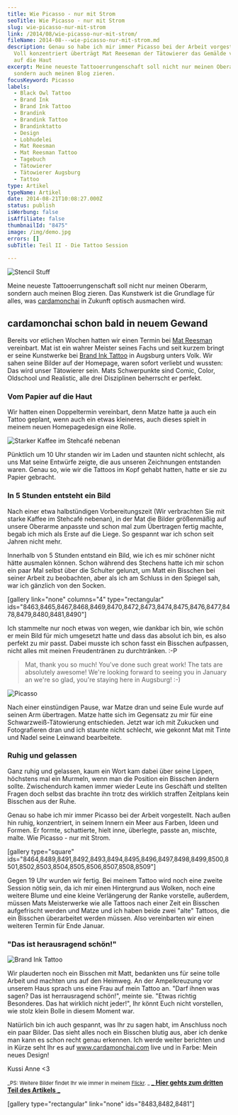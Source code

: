 ```yaml
---
title: Wie Picasso - nur mit Strom
seoTitle: Wie Picasso - nur mit Strom
slug: wie-picasso-nur-mit-strom
link: /2014/08/wie-picasso-nur-mit-strom/
fileName: 2014-08---wie-picasso-nur-mit-strom.md
description: Genau so habe ich mir immer Picasso bei der Arbeit vorgestellt -
  Voll konzentriert überträgt Mat Reeseman der Tätowierer das Gemälde vom Papier
  auf die Haut
excerpt: Meine neueste Tattooerrungenschaft soll nicht nur meinen Oberarm,
  sondern auch meinen Blog zieren.
focusKeyword: Picasso
labels:
  - Black Owl Tattoo
  - Brand Ink
  - Brand Ink Tattoo
  - Brandink
  - Brandink Tattoo
  - Brandinktatto
  - Design
  - Lobhudelei
  - Mat Reesman
  - Mat Reesman Tattoo
  - Tagebuch
  - Tätowierer
  - Tätowierer Augsburg
  - Tattoo
type: Artikel
typeName: Artikel
date: 2014-08-21T10:08:27.000Z
status: publish
isWerbung: false
isAffiliate: false
thumbnailId: "8475"
image: /img/demo.jpg
errors: []
subTitle: Teil II - Die Tattoo Session
  
---
```


![Stencil Stuff](http://cardamonchai.com/wp-content/uploads/2014/08/14793812307_71c9482f9b_o-640x640.jpg "[ ](https://www.flickr.com/photos/99929697@N07/)  Stencil Stuff")

Meine neueste Tattooerrungenschaft soll nicht nur meinen Oberarm, sondern auch
meinen Blog zieren. Das Kunstwerk ist die Grundlage für alles, was
[cardamonchai](www.cardamonchai.com) in Zukunft optisch ausmachen wird.

## cardamonchai schon bald in neuem Gewand

Bereits vor etlichen Wochen hatten wir einen Termin bei
[Mat Reesman](https://www.facebook.com/media/set/?set=a.608510459231621.1073741826.293235204092483&type=3)
vereinbart. Mat ist ein wahrer Meister seines Fachs und seit kurzem bringt er
seine Kunstwerke bei [Brand Ink Tattoo](http://www.brandink-tattoo.com) in
Augsburg unters Volk. Wir sahen seine Bilder auf der Homepage, waren sofort
verliebt und wussten: Das wird unser Tätowierer sein. Mats Schwerpunkte sind
Comic, Color, Oldschool und Realistic, alle drei Disziplinen beherrscht er
perfekt.

### Vom Papier auf die Haut

Wir hatten einen Doppeltermin vereinbart, denn Matze hatte ja auch ein Tattoo
geplant, wenn auch ein etwas kleineres, auch dieses spielt in meinem neuen
Homepagedesign eine Rolle.

![Starker Kaffee im Stehcafé nebenan](http://cardamonchai.files.wordpress.com/2014/08/14791294977_c2fb5027e9_o.jpg?w=300 "[ ](https://www.flickr.com/photos/99929697@N07/)  Starker Kaffee im Stehcafé nebenan")

Pünktlich um 10 Uhr standen wir im Laden und staunten nicht schlecht, als uns
Mat seine Entwürfe zeigte, die aus unseren Zeichnungen entstanden waren. Genau
so, wie wir die Tattoos im Kopf gehabt hatten, hatte er sie zu Papier gebracht.

### In 5 Stunden entsteht ein Bild

Nach einer etwa halbstündigen Vorbereitungszeit (Wir verbrachten Sie mit starke
Kaffee im Stehcafé nebenan), in der Mat die Bilder größenmäßig auf unsere
Oberarme anpasste und schon mal zum Übertragen fertig machte, begab ich mich als
Erste auf die Liege. So gespannt war ich schon seit Jahren nicht mehr.

Innerhalb von 5 Stunden entstand ein Bild, wie ich es mir schöner nicht hätte
ausmalen können. Schon während des Stechens hatte ich mir schon ein paar Mal
selbst über die Schulter gelunzt, um Matt ein Bisschen bei seiner Arbeit zu
beobachten, aber als ich am Schluss in den Spiegel sah, war ich gänzlich von den
Socken.

[gallery link="none" columns="4" type="rectangular"
ids="8463,8465,8467,8468,8469,8470,8472,8473,8474,8475,8476,8477,8478,8479,8480,8481,8490"]

Ich stammelte nur noch etwas von wegen, wie dankbar ich bin, wie schön er mein
Bild für mich umgesetzt hatte und dass das absolut ich bin, es also perfekt zu
mir passt. Dabei musste ich schon fasst ein Bisschen aufpassen, nicht alles mit
meinen Freudentränen zu durchtränken. :-P

> Mat, thank you so much! You've done such great work! The tats are absolutely
> awesome! We're looking forward to seeing you in January an we're so glad,
> you're staying here in Augsburg! :-)

![Picasso](http://cardamonchai.com/wp-content/uploads/2014/08/tattoo-session-213-640x480.jpg "[ ](https://www.flickr.com/photos/99929697@N07/)  Brand Ink Tattoo")

Nach einer einstündigen Pause, war Matze dran und seine Eule wurde auf seinen
Arm übertragen. Matze hatte sich im Gegensatz zu mir für eine
Schwarzweiß-Tätowierung entschieden. Jetzt war ich mit Zukucken und
Fotografieren dran und ich staunte nicht schlecht, wie gekonnt Mat mit Tinte und
Nadel seine Leinwand bearbeitete.

### Ruhig und gelassen

Ganz ruhig und gelassen, kaum ein Wort kam dabei über seine Lippen, höchstens
mal ein Murmeln, wenn man die Position ein Bisschen ändern sollte. Zwischendurch
kamen immer wieder Leute ins Geschäft und stellten Fragen doch selbst das
brachte ihn trotz des wirklich straffen Zeitplans kein Bisschen aus der Ruhe.

Genau so habe ich mir immer Picasso bei der Arbeit vorgestellt. Nach außen hin
ruhig, konzentriert, in seinem Innern ein Meer aus Farben, Ideen und Formen. Er
formte, schattierte, hielt inne, überlegte, passte an, mischte, malte. Wie
Picasso - nur mit Strom.

[gallery type="square"
ids="8464,8489,8491,8492,8493,8494,8495,8496,8497,8498,8499,8500,8501,8502,8503,8504,8505,8506,8507,8508,8509"]

Gegen 19 Uhr wurden wir fertig. Bei meinem Tattoo wird noch eine zweite Session
nötig sein, da ich mir einen Hintergrund aus Wolken, noch eine weitere Blume und
eine kleine Verlängerung der Ranke vorstelle, außerdem, müssen Mats Meisterwerke
wie alle Tattoos nach einer Zeit ein Bisschen aufgefrischt werden und Matze und
ich haben beide zwei "alte" Tattoos, die ein Bisschen überarbeitet werden
müssen. Also vereinbarten wir einen weiteren Termin für Ende Januar.

### "Das ist herausragend schön!"

![Brand Ink Tattoo](http://cardamonchai.com/wp-content/uploads/2014/08/tattoo-session-207-640x480.jpg "Brand Ink Tattoo")

Wir plauderten noch ein Bisschen mit Matt, bedankten uns für seine tolle Arbeit
und machten uns auf den Heimweg. An der Ampelkreuzung vor unserem Haus sprach
uns eine Frau auf mein Tattoo an. "Darf ihnen was sagen? Das ist herrausragend
schön!", meinte sie. "Etwas richtig Besonderes. Das hat wirklich nicht jeder!",
Ihr könnt Euch nicht vorstellen, wie stolz klein Bolle in diesem Moment war.

Natürlich bin ich auch gespannt, was Ihr zu sagen habt, im Anschluss noch ein
paar Bilder. Das sieht alles noch ein Bisschen blutig aus, aber ich denke man
kann es schon recht genau erkennen. Ich werde weiter berichten und in Kürze seht
Ihr es auf www.cardamonchai.com live und in Farbe: Mein neues Design!

Kussi Anne &lt;3

<small> _PS: Weitere Bilder findet Ihr wie immer in meinem
[Flickr](https://www.flickr.com/photos/99929697@N07/). _ </small>
[_ **Hier gehts zum dritten Teil des Artikels** _](/2015/02/blog-relaunch-und-umzug-nach-hamburg/)

[gallery type="rectangular" link="none" ids="8483,8482,8481"]

&nbsp;

  